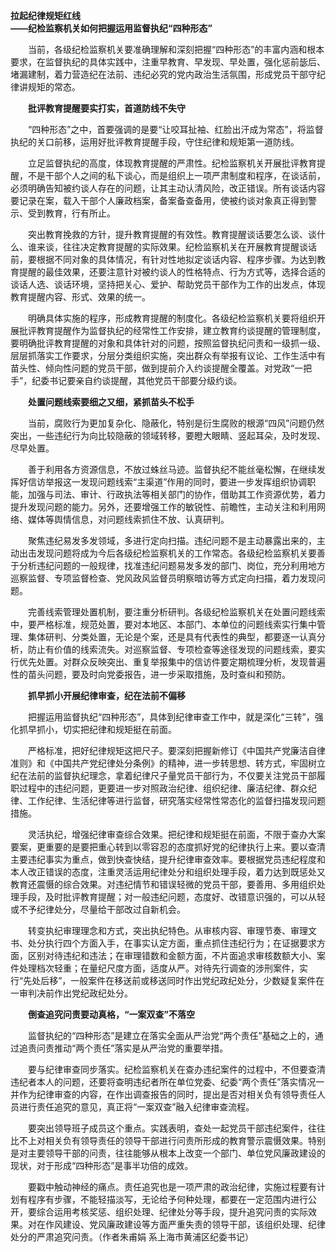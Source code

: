 **拉起纪律规矩红线  
——纪检监察机关如何把握运用监督执纪“四种形态”**

　　当前，各级纪检监察机关要准确理解和深刻把握“四种形态”的丰富内涵和根本要求，在监督执纪的具体实践中，注重早教育、早发现、早处置，强化惩前毖后、堵漏建制，着力营造纪在法前、违纪必究的党内政治生活氛围，形成党员干部守纪律讲规矩的常态。

　　**批评教育提醒要实打实，首道防线不失守**

　　“四种形态”之中，首要强调的是要“让咬耳扯袖、红脸出汗成为常态”，将监督执纪的关口前移，运用好批评教育提醒手段，守住纪律和规矩第一道防线。

　　立足监督执纪的高度，体现教育提醒的严肃性。纪检监察机关开展批评教育提醒，不是干部个人之间的私下谈心，而是组织上一项严肃制度和程序，在谈话前，必须明确告知被约谈人存在的问题，让其主动认清风险，改正错误。所有谈话内容要记录在案，载入干部个人廉政档案，备案备查备用，使被约谈对象真正得到警示、受到教育，行有所止。

　　突出教育挽救的方针，提升教育提醒的有效性。教育提醒谈话要怎么谈、谈什么、谁来谈，往往决定教育提醒的实际效果。纪检监察机关在开展教育提醒谈话前，要根据不同对象的具体情况，有针对性地拟定谈话内容、程序步骤。为达到教育提醒的最佳效果，还要注意针对被约谈人的性格特点、行为方式等，选择合适的谈话人选、谈话环境，坚持把关心、爱护、帮助党员干部作为工作的出发点，体现教育提醒内容、形式、效果的统一。

　　明确具体实施的程序，形成教育提醒的制度化。各级纪检监察机关要将组织开展批评教育提醒作为监督执纪的经常性工作安排，建立教育约谈提醒的管理制度，要明确批评教育提醒的对象和具体针对的问题，按照监督执纪问责和一级抓一级、层层抓落实工作要求，分层分类组织实施，突出群众有举报有议论、工作生活中有苗头性、倾向性问题的党员干部，做到提前介入约谈提醒全覆盖。对党政“一把手”，纪委书记要亲自约谈提醒，其他党员干部要分级约谈。

　　**处置问题线索要细之又细，紧抓苗头不松手**

　　当前，腐败行为更加复杂化、隐蔽化，特别是衍生腐败的根源“四风”问题仍然突出，一些违纪行为向比较隐蔽的领域转移，要瞪大眼睛、竖起耳朵，及时发现、尽早处置。

　　善于利用各方资源信息，不放过蛛丝马迹。监督执纪不能丝毫松懈，在继续发挥好信访举报这一发现问题线索“主渠道”作用的同时，要进一步发挥组织协调职能，加强与司法、审计、行政执法等相关部门的协作，借助其工作资源优势，着力提升发现问题的能力。另外，还要增强工作的敏锐性、前瞻性，主动关注和利用网络、媒体等舆情信息，对问题线索抓住不放、认真研判。

　　聚焦违纪易发多发领域，多进行定向扫描。违纪问题不是主动暴露出来的，主动出击发现问题将成为今后各级纪检监察机关的工作常态。各级纪检监察机关要善于分析违纪问题的一般规律，找准违纪问题易发多发的部门、岗位，充分利用地方巡察监督、专项监督检查、党风政风监督员明察暗访等方式定向扫描，着力发现问题。

　　完善线索管理处置机制，要注重分析研判。各级纪检监察机关在处置问题线索中，要严格标准，规范处置，要对本地区、本部门、本单位的问题线索实行集中管理、集体研判、分类处置，无论是个案，还是具有代表性的典型，都要逐一认真分析，防止有价值的线索流失。对巡察监督、专项检查等途径发现的问题线索，要实行优先处置。对群众反映突出、重复举报集中的信访件要定期梳理分析，发现普遍性的苗头问题，要及时向党委报告，进一步采取措施，及时查纠和预防。

　　**抓早抓小开展纪律审查，纪在法前不偏移**

　　把握运用监督执纪“四种形态”，具体到纪律审查工作中，就是深化“三转”，强化抓早抓小，切实把纪律和规矩挺在前面。

　　严格标准，把好纪律规矩这把尺子。要深刻把握新修订《中国共产党廉洁自律准则》和《中国共产党纪律处分条例》的精神，进一步转思想、转方式，牢固树立纪在法前的监督执纪理念，拿着纪律尺子量党员干部行为，不仅要关注党员干部履职过程中的违纪问题，更要进一步对照政治纪律、组织纪律、廉洁纪律、群众纪律、工作纪律、生活纪律等进行监督，研究落实经常性常态化的监督扫描发现问题措施。

　　灵活执纪，增强纪律审查综合效果。把纪律和规矩挺在前面，不限于查办大案要案，更重要的是要把重心转到以零容忍的态度抓好党的纪律执行上来。要以查清主要违纪事实为重点，做到快查快结，提升纪律审查效率。要根据党员违纪程度和本人改正错误的态度，注重灵活运用纪律处分和组织处理手段，着力达到既惩处又教育还震慑的综合效果。对违纪情节和错误轻微的党员干部，要善用、多用组织处理手段，及时批评教育提醒；对一般违纪问题，态度好、改错意识强的，可以从轻或不予纪律处分，尽量给干部改过自新机会。

　　转变执纪审理理念和方式，突出执纪特色。从审核内容、审理节奏、审理文书、处分执行四个方面入手，在事实认定方面，重点抓住违纪行为；在证据要求方面，区别对待违纪和违法；在审理错数和金额方面，不片面追求审核数额大小、案件处理档次轻重；在量纪尺度方面，适度从严。对待先行调查的涉刑案件，实行“先处后移”，一般案件在移送前或移送同时作出党纪政纪处分，少数疑复案件在一审判决前作出党纪政纪处分。

　　**倒查追究问责要动真格，“一案双查”不落空**

　　监督执纪的“四种形态”是建立在落实全面从严治党“两个责任”基础之上的，通过追责问责推动“两个责任”落实是从严治党的重要举措。

　　要与纪律审查同步落实。纪检监察机关在查办违纪案件的过程中，不但要查清违纪者本人的问题，还要将查明违纪者所在单位党委、纪委“两个责任”落实情况一并作为纪律审查的内容，在作出调查报告的同时，提出是否对相关负有领导责任人员进行责任追究的意见，真正将“一案双查”融入纪律审查流程。

　　要突出领导班子成员这个重点。实践表明，查处一起党员干部违纪案件，往往比不上对相关负有领导责任的领导干部进行问责所形成的教育警示震慑效果。特别是对主要领导干部的问责，往往能够从根本上改变一个部门、单位党风廉政建设的现状，对于形成“四种形态”是事半功倍的成效。

　　要戳中触动神经的痛点。责任追究也是一项严肃的政治纪律，实施过程要有计划有程序有步骤，不能轻描淡写，无论给予何种处理，都要在一定范围内进行公开，要综合运用考核奖惩、组织处理、纪律处分等手段，提升追究问责的实际效果。对在作风建设、党风廉政建设等方面严重失责的领导干部，该组织处理、纪律处分的严肃追究问责。（作者朱甫娟 系上海市黄浦区纪委书记）